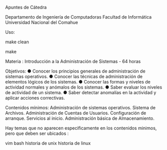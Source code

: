 Apuntes de Cátedra 

Departamento de Ingeniería de Computadoras
Facultad de Informática
Universidad Nacional del Comahue


Uso:

make clean

make


Materia : Introducción a la Administración de Sistemas - 64 horas

Objetivos:
● Conocer los principios generales de administración de sistemas operativos.
● Conocer las técnicas de administración de elementos lógicos de los sistemas.
● Conocer las formas y niveles de actividad normales y anómalos de los sistemas.
● Saber evaluar los niveles de actividad de un sistema.
● Saber detectar anomalías en la actividad y aplicar acciones correctivas.

Contenidos mínimos:
Administración de sistemas operativos. Sistema de Archivos.
Administración de Cuentas de Usuarios.
Configuración de arranque. Servicios al inicio.
Administración básica de Almacenamiento.

Hay temas que no aparecen especificamente en los contenidos minimos,
pero que deben ser ubicados :

vim
bash
historia de unix
historia de linux
